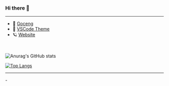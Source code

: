 ### Hi there 👋
<hr>
<ul>
  <li>🎁  <a href="https://trakteer.id/eskey">Goceng </a></li>
  <li>🎨  <a href="https://marketplace.visualstudio.com/items?itemName=Eskeyz.eskey-theme&ssr=false#overview">VSCode Theme</a></li>
  <li>🪐  <a href="https://eskeyz.github.io/">Website</a></li>
</ul>
<br>

![Anurag's GitHub stats](https://github-readme-stats.vercel.app/api?username=Eskeyz&theme=midnight-purple&show_icons=true)

[![Top Langs](https://github-readme-stats.vercel.app/api/top-langs/?username=Eskeyz&layout=compact)](https://github.com/anuraghazra/github-readme-stats)

<hr>
<p>-</p>
